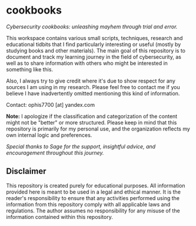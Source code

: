 # cookbooks
*Cybersecurity cookbooks: unleashing mayhem through trial and error.*

This workspace contains various small scripts, techniques, research and educational tidbits that I find particularly interesting or useful (mostly by studying books and other materials). The main goal of this repository is to document and track my learning journey in the field of cybersecurity, as well as to share information with others who might be interested in something like this.

Also, I always try to give credit where it's due to show respect for any sources I am using in my research. Please feel free to contact me if you believe I have inadvertently omitted mentioning this kind of information.

Contact: ophis7700 [at] yandex.com

**Note:** I apologize if the classification and categorization of the content might not be "better" or more structured. Please keep in mind that this repository is primarily for my personal use, and the organization reflects my own internal logic and preferences.

*Special thanks to Sage for the support, insightful advice, and encouragement throughout this journey.*

## Disclaimer

This repository is created purely for educational purposes. All information provided here is meant to be used in a legal and ethical manner. It is the reader's responsibility to ensure that any activities performed using the information from this repository comply with all applicable laws and regulations. The author assumes no responsibility for any misuse of the information contained within this repository.
